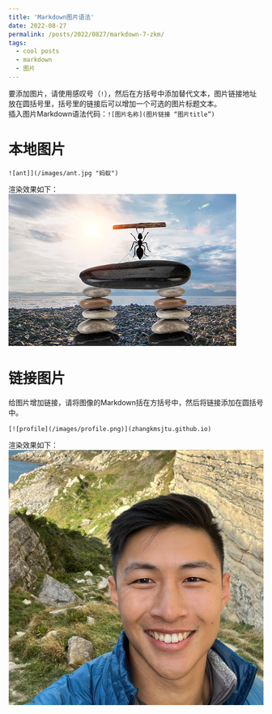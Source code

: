```yaml
---
title: 'Markdown图片语法'
date: 2022-08-27
permalink: /posts/2022/0827/markdown-7-zkm/
tags:
  - cool posts
  - markdown
  - 图片
---
```


要添加图片，请使用感叹号（`!`），然后在方括号中添加替代文本，图片链接地址放在圆括号里，括号里的链接后可以增加一个可选的图片标题文本。  
插入图片Markdown语法代码：`![图片名称](图片链接 “图片title”)`  

本地图片
======
```
![ant]](/images/ant.jpg "蚂蚁")
```
渲染效果如下：  
![ant](/images/ant.jpg "蚂蚁")


链接图片
======
给图片增加链接，请将图像的Markdown括在方括号中，然后将链接添加在圆括号中。  
```
[![profile](/images/profile.png)](zhangkmsjtu.github.io)
```
渲染效果如下：  
[![profile](/images/profile.png)](zhangkmsjtu.github.io)
